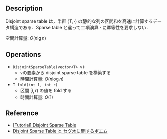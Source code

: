 ## Description

Disjoint sparse table は，半群 $(T, \cdot)$ の静的な列の区間和を高速に計算するデータ構造である．Sparse table と違って二項演算 $\cdot$ に冪等性を要求しない．

空間計算量: $O(n \lg n)$

## Operations

- `DisjointSparseTable(vector<T> v)`
    - `v`の要素から disjoint sparse table を構築する
    - 時間計算量: $O(n \log n)$
- `T fold(int l, int r)`
    - 区間 $[l, r)$ の値を fold する
    - 時間計算量: $O(1)$

## Reference

- [[Tutorial] Disjoint Sparse Table](https://discuss.codechef.com/t/tutorial-disjoint-sparse-table/17404)
- [Disjoint Sparse Table と セグ木に関するポエム](https://noshi91.hatenablog.com/entry/2018/05/08/183946)